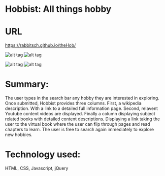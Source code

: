 # Hobbist: All things hobby


# URL
https://rabbitsch.github.io/theHob/

![alt tag](https://s3-us-west-1.amazonaws.com/schmitzbucket/Screenshots/Screen+Shot+2018-07-10+at+3.59.19+PM.png)
![alt tag](https://s3-us-west-1.amazonaws.com/schmitzbucket/Screenshots/Screen+Shot+2018-07-10+at+4.00.39+PM.png)

![alt tag](https://s3-us-west-1.amazonaws.com/schmitzbucket/Screenshots/Screen+Shot+2018-07-10+at+4.40.50+PM.png)
![alt tag](https://s3-us-west-1.amazonaws.com/schmitzbucket/Screenshots/Screen+Shot+2018-07-10+at+4.01.29+PM.png)


# Summary:

The user types in the search bar any hobby they are interested in exploring. Once submitted, Hobbist provides three columns. First, a wikipedia description. With a link to a detailed full information page. Second, relavent Youtube content videos are displayed. Finally a column displaying subject related books with detailed content descriptions. Displaying a link taking the user to the virtual book where the user can flip through pages and read chapters to learn. The user is free to search again immediately to explore new hobbies.

# Technology used:
HTML, CSS, Javascript, jQuery
